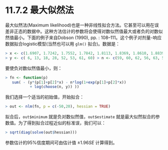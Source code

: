 # 11.7.2 最大似然法

最大似然法(Maximum likelihood)也是一种非线性拟合方法。它甚至可以用在误差非正态的数据中。这种方法估计的参数将会使得对数似然值最大或者负的对数似然值最小。下面的例子来自Dobson (1990), pp. : 108–111。这个例子对剂量-响应数据拟合logistic模型(当然也可以用 `glm()` 拟合)。数据是：

```R
> x <- c(1.6907, 1.7242, 1.7552, 1.7842, 1.8113, 1.8369, 1.8610, 1.8839)
> y <- c( 6, 13, 18, 28, 52, 53, 61, 60) > n <- c(59, 60, 62, 56, 63, 59, 62, 60)
```

 要使负对数似然值最小，则：

```R
> fn <- function(p)
   sum( - (y*(p[1]+p[2]*x) - n*log(1+exp(p[1]+p[2]*x))
           + log(choose(n, y)) ))
```

我们选择一个适当的初始值，开始拟合：

```R
> out <- nlm(fn, p = c(-50,20), hessian = TRUE)
```

拟合后，`out$minimum` 就是负对数似然值，`out$estimate` 就是最大似然拟合的参数值。为了得到拟合过程近似的标准误，我们可以：

```R
> sqrt(diag(solve(out$hessian)))
```

参数估计的95%信度期间可由估计值 $\pm1.96 SE$  计算得到。